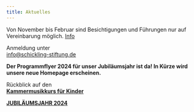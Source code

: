 ```yaml
---
title: Aktuelles
---
```

Von November bis Februar sind Besichtigungen und Führungen nur auf Vereinbarung möglich.  [Info](/fuehrungen/)
  

Anmeldung unter   
info@schickling-stiftung.de

**Der Programmflyer 2024 für unser Jubiläumsjahr ist da!
In Kürze wird unsere neue Homepage erscheinen.** 


Rückblick auf den   
[**Kammermusikkurs für Kinder**](/veranstaltungen/2023/kinderkursbericht/)





[**JUBILÄUMSJAHR 2024**](/veranstaltungen/2024/jubilaeum/)